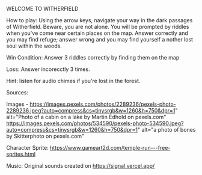 WELCOME TO WITHERFIELD

How to play: Using the arrow keys, navigate your way in the dark passages of Witherfield. Beware, you are not alone.
		You will be prompted by riddles when you've come near certain places on the map. Answer correctly and
		you may find refuge; answer wrong and you may find yourself a nother lost soul within the woods.

  Win Condition: Answer 3 riddles correctly by finding them on the map

  Loss: Answer incorecctly 3 times.

Hint: listen for audio chimes if you're lost in the forest.

Sources:

Images -   https://images.pexels.com/photos/2289236/pexels-photo-2289236.jpeg?auto=compress&cs=tinysrgb&w=1260&h=750&dpr=1" alt="Photo of a cabin on a lake by Martin Edhold on pexels.com"
		https://images.pexels.com/photos/534590/pexels-photo-534590.jpeg?auto=compress&cs=tinysrgb&w=1260&h=750&dpr=1" alt="a photo of bones by Skitterphoto on pexels.com"


Character Sprite: https://www.gameart2d.com/temple-run---free-sprites.html


Music: Original sounds created on https://signal.vercel.app/
